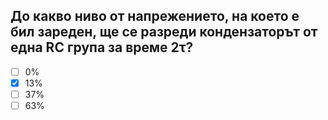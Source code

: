 ## До какво ниво от напрежението, на което е бил зареден, ще се разреди кондензаторът от една RC група за време 2τ?

<!-- Верният отговор е отбелязан с [X] -->

- [ ] 0%
- [X] 13%
- [ ] 37%
- [ ] 63%
